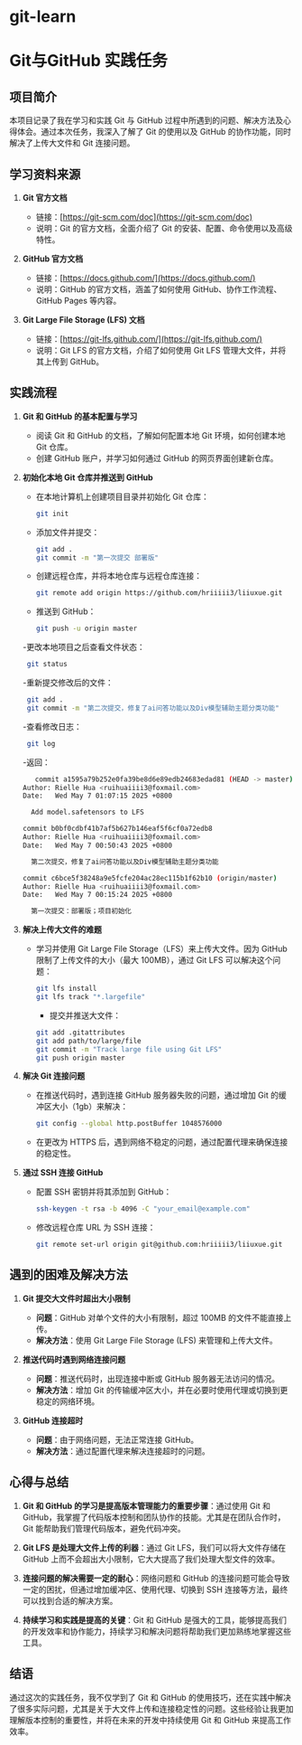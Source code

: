 # git-learn
# Git与GitHub 实践任务

## 项目简介
本项目记录了我在学习和实践 Git 与 GitHub 过程中所遇到的问题、解决方法及心得体会。通过本次任务，我深入了解了 Git 的使用以及 GitHub 的协作功能，同时解决了上传大文件和 Git 连接问题。

## 学习资料来源

1. **Git 官方文档**
   - 链接：[https://git-scm.com/doc](https://git-scm.com/doc)
   - 说明：Git 的官方文档，全面介绍了 Git 的安装、配置、命令使用以及高级特性。
   
2. **GitHub 官方文档**
   - 链接：[https://docs.github.com/](https://docs.github.com/)
   - 说明：GitHub 的官方文档，涵盖了如何使用 GitHub、协作工作流程、GitHub Pages 等内容。
   
3. **Git Large File Storage (LFS) 文档**
   - 链接：[https://git-lfs.github.com/](https://git-lfs.github.com/)
   - 说明：Git LFS 的官方文档，介绍了如何使用 Git LFS 管理大文件，并将其上传到 GitHub。

## 实践流程

1. **Git 和 GitHub 的基本配置与学习**
   - 阅读 Git 和 GitHub 的文档，了解如何配置本地 Git 环境，如何创建本地 Git 仓库。
   - 创建 GitHub 账户，并学习如何通过 GitHub 的网页界面创建新仓库。

2. **初始化本地 Git 仓库并推送到 GitHub**
   - 在本地计算机上创建项目目录并初始化 Git 仓库：
     ```bash
     git init
     ```
   - 添加文件并提交：
     ```bash
     git add .
     git commit -m "第一次提交 部署版"
     ```
   - 创建远程仓库，并将本地仓库与远程仓库连接：
     ```bash
     git remote add origin https://github.com/hriiiii3/liiuxue.git
     ```
   - 推送到 GitHub：
     ```bash
     git push -u origin master
     ```
   -更改本地项目之后查看文件状态：
    ```bash
     git status
     ```
     -重新提交修改后的文件：
    ```bash
     git add .
     git commit -m "第二次提交，修复了ai问答功能以及Div模型辅助主题分类功能"
     ```
     -查看修改日志：
    ```bash
     git log
     ```
     -返回：
     ```bash
        commit a1595a79b252e0fa39be8d6e89edb24683edad81 (HEAD -> master)
   Author: Rielle Hua <ruihuaiiii3@foxmail.com>
   Date:   Wed May 7 01:07:15 2025 +0800
   
       Add model.safetensors to LFS
   
   commit b0bf0cdbf41b7af5b627b146eaf5f6cf0a72edb8
   Author: Rielle Hua <ruihuaiiii3@foxmail.com>
   Date:   Wed May 7 00:50:43 2025 +0800
   
       第二次提交，修复了ai问答功能以及Div模型辅助主题分类功能
   
   commit c6bce5f38248a9e5fcfe204ac28ec115b1f62b10 (origin/master)
   Author: Rielle Hua <ruihuaiiii3@foxmail.com>
   Date:   Wed May 7 00:15:24 2025 +0800
   
       第一次提交：部署版；项目初始化

     ```

4. **解决上传大文件的难题**
   - 学习并使用 Git Large File Storage（LFS）来上传大文件。因为 GitHub 限制了上传文件的大小（最大 100MB），通过 Git LFS 可以解决这个问题：
     ```bash
     git lfs install
     git lfs track "*.largefile"
     ```
     - 提交并推送大文件：
     ```bash
     git add .gitattributes
     git add path/to/large/file
     git commit -m "Track large file using Git LFS"
     git push origin master
     ```

5. **解决 Git 连接问题**
   - 在推送代码时，遇到连接 GitHub 服务器失败的问题，通过增加 Git 的缓冲区大小（1gb）来解决：
     ```bash
     git config --global http.postBuffer 1048576000
     ```
   - 在更改为 HTTPS 后，遇到网络不稳定的问题，通过配置代理来确保连接的稳定性。

6. **通过 SSH 连接 GitHub**
   - 配置 SSH 密钥并将其添加到 GitHub：
     ```bash
     ssh-keygen -t rsa -b 4096 -C "your_email@example.com"
     ```
   - 修改远程仓库 URL 为 SSH 连接：
     ```bash
     git remote set-url origin git@github.com:hriiiii3/liiuxue.git
     ```

## 遇到的困难及解决方法

1. **Git 提交大文件时超出大小限制**
   - **问题**：GitHub 对单个文件的大小有限制，超过 100MB 的文件不能直接上传。
   - **解决方法**：使用 Git Large File Storage (LFS) 来管理和上传大文件。

2. **推送代码时遇到网络连接问题**
   - **问题**：推送代码时，出现连接中断或 GitHub 服务器无法访问的情况。
   - **解决方法**：增加 Git 的传输缓冲区大小，并在必要时使用代理或切换到更稳定的网络环境。

3. **GitHub 连接超时**
   - **问题**：由于网络问题，无法正常连接 GitHub。
   - **解决方法**：通过配置代理来解决连接超时的问题。

## 心得与总结

1. **Git 和 GitHub 的学习是提高版本管理能力的重要步骤**：通过使用 Git 和 GitHub，我掌握了代码版本控制和团队协作的技能。尤其是在团队合作时，Git 能帮助我们管理代码版本，避免代码冲突。

2. **Git LFS 是处理大文件上传的利器**：通过 Git LFS，我们可以将大文件存储在 GitHub 上而不会超出大小限制，它大大提高了我们处理大型文件的效率。

3. **连接问题的解决需要一定的耐心**：网络问题和 GitHub 的连接问题可能会导致一定的困扰，但通过增加缓冲区、使用代理、切换到 SSH 连接等方法，最终可以找到合适的解决方案。

4. **持续学习和实践是提高的关键**：Git 和 GitHub 是强大的工具，能够提高我们的开发效率和协作能力，持续学习和解决问题将帮助我们更加熟练地掌握这些工具。

## 结语
通过这次的实践任务，我不仅学到了 Git 和 GitHub 的使用技巧，还在实践中解决了很多实际问题，尤其是关于大文件上传和连接稳定性的问题。这些经验让我更加理解版本控制的重要性，并将在未来的开发中持续使用 Git 和 GitHub 来提高工作效率。

